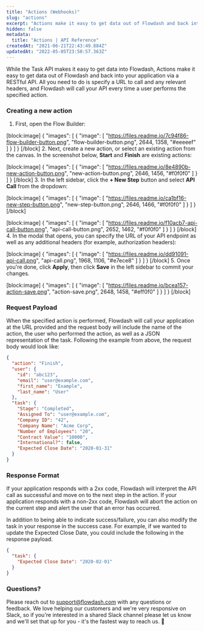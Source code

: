 ```yaml
---
title: "Actions (Webhooks)"
slug: "actions"
excerpt: "Actions make it easy to get data out of Flowdash and back into your application via a RESTful API"
hidden: false
metadata: 
  title: "Actions | API Reference"
createdAt: "2021-06-21T22:43:49.884Z"
updatedAt: "2022-05-05T23:50:57.363Z"
---
```

While the Task API makes it easy to get data into Flowdash, Actions make it easy to get data out of Flowdash and back into your application via a RESTful API. All you need to do is specify a URL to call and any relevant headers, and Flowdash will call your API every time a user performs the specified action.

### Creating a new action

1. First, open the Flow Builder:

[block:image]
{
  "images": [
    {
      "image": [
        "https://files.readme.io/7c94f86-flow-builder-button.png",
        "flow-builder-button.png",
        2644,
        1358,
        "#eeeeef"
      ]
    }
  ]
}
[/block]
2. Next, create a new action, or select an existing action from the canvas. In the screenshot below, **Start** and **Finish** are existing actions:


[block:image]
{
  "images": [
    {
      "image": [
        "https://files.readme.io/8e4890b-new-action-button.png",
        "new-action-button.png",
        2646,
        1456,
        "#f0f0f0"
      ]
    }
  ]
}
[/block]
3. In the left sidebar, click the **+ New Step** button and select **API Call** from the dropdown:

[block:image]
{
  "images": [
    {
      "image": [
        "https://files.readme.io/ca1bf16-new-step-button.png",
        "new-step-button.png",
        2646,
        1466,
        "#f0f0f0"
      ]
    }
  ]
}
[/block]

[block:image]
{
  "images": [
    {
      "image": [
        "https://files.readme.io/f10acb7-api-call-button.png",
        "api-call-button.png",
        2652,
        1462,
        "#f0f0f0"
      ]
    }
  ]
}
[/block]
4. In the modal that opens, you can specify the URL of your API endpoint as well as any additional headers (for example, authorization headers):


[block:image]
{
  "images": [
    {
      "image": [
        "https://files.readme.io/dd91091-api-call.png",
        "api-call.png",
        1968,
        1106,
        "#e7ece8"
      ]
    }
  ]
}
[/block]
5. Once you're done, click **Apply**, then click **Save** in the left sidebar to commit your changes.

[block:image]
{
  "images": [
    {
      "image": [
        "https://files.readme.io/bcea157-action-save.png",
        "action-save.png",
        2648,
        1458,
        "#eff0f0"
      ]
    }
  ]
}
[/block]
### Request Payload

When the specified action is performed, Flowdash will call your application at the URL provided and the request body will include the name of the action, the user who performed the action, as well as a JSON representation of the task. Following the example from above, the request body would look like:

```json
{
  "action": "Finish",
  "user": {
    "id": "abc123",
    "email": "user@example.com",
    "first_name": "Example",
    "last_name": "User"
  },
  "task": {
    "Stage": "Completed",
    "Assigned To": "user@example.com",
    "Company ID": "42",
    "Company Name": "Acme Corp",
    "Number of Employees": "20",
    "Contract Value": "10000",
    "International?": false,
    "Expected Close Date": "2020-01-31"
  }
}
```

### Response Format

If your application responds with a 2xx code, Flowdash will interpret the API call as successful and move on to the next step in the action. If your application responds with a non-2xx code, Flowdash will abort the action on the current step and alert the user that an error has occurred.

In addition to being able to indicate success/failure, you can also modify the task in your response in the success case. For example, if we wanted to update the Expected Close Date, you could include the following in the response payload.

```json
{
  "task": {
    "Expected Close Date": "2020-02-01"
  }
}
```

### Questions?

Please reach out to [support@flowdash.com](mailto:support@flowdash.com) with any questions or feedback. We love helping our customers and we're very responsive on Slack, so if you're interested in a shared Slack channel please let us know and we'll set that up for you - it's the fastest way to reach us. 🤙